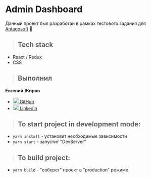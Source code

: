 # Admin Dashboard

Данный проект был разработан в рамках тестового задания для [Antagosoft](https://antagosoft.com/) 👋

> ## Tech stack

- React / Redux
- CSS

> ## Выполнил

**Евгений Жиров**

- [<img alt="GitHub" width="18px" src="https://raw.githubusercontent.com/boris-catsvill/course-js.javascript.ru/master/tech-stack/github-logo.png" /> GitHub](https://github.com/zzzhyrov)
- [<img alt="Linkedin" width="18px" src="https://raw.githubusercontent.com/boris-catsvill/course-js.javascript.ru/master/tech-stack/linkedin-logo.png" /> Linkedin](https://www.linkedin.com/in/zhyrov/)

> ## To start project in development mode:

- `yarn install` - установит необходимые зависимости
- `yarn start` - запустит "DevServer"

> ## To build project:

- `yarn build` - "соберет" проект в "production" режиме.
